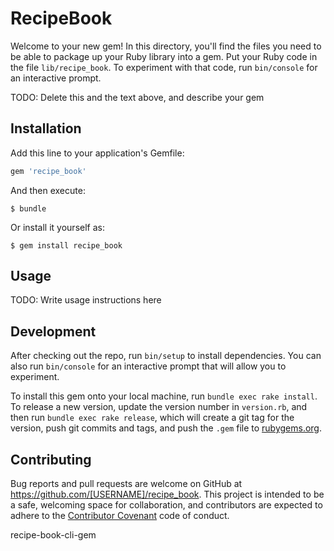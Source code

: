 # RecipeBook

Welcome to your new gem! In this directory, you'll find the files you need to be able to package up your Ruby library into a gem. Put your Ruby code in the file `lib/recipe_book`. To experiment with that code, run `bin/console` for an interactive prompt.

TODO: Delete this and the text above, and describe your gem

## Installation

Add this line to your application's Gemfile:

```ruby
gem 'recipe_book'
```

And then execute:

    $ bundle

Or install it yourself as:

    $ gem install recipe_book

## Usage

TODO: Write usage instructions here

## Development

After checking out the repo, run `bin/setup` to install dependencies. You can also run `bin/console` for an interactive prompt that will allow you to experiment.

To install this gem onto your local machine, run `bundle exec rake install`. To release a new version, update the version number in `version.rb`, and then run `bundle exec rake release`, which will create a git tag for the version, push git commits and tags, and push the `.gem` file to [rubygems.org](https://rubygems.org).

## Contributing

Bug reports and pull requests are welcome on GitHub at https://github.com/[USERNAME]/recipe_book. This project is intended to be a safe, welcoming space for collaboration, and contributors are expected to adhere to the [Contributor Covenant](http://contributor-covenant.org) code of conduct.

recipe-book-cli-gem
